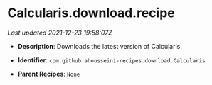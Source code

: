 # Calcularis.download.recipe

_Last updated 2021-12-23 19:58:07Z_

- **Description**: Downloads the latest version of Calcularis.

- **Identifier**: `com.github.ahousseini-recipes.download.Calcularis`

- **Parent Recipes**: `None`